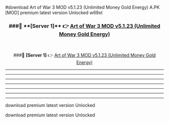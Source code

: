 #download Art of War 3 MOD v5.1.23 (Unlimited Money Gold Energy)  A.PK [MOD] premium latest version Unlocked w69xt 



<div align="center">
<h3>###🔹 **[Server 1]** 👉 <a href="https://download1apk.web.app/">Art of War 3 MOD v5.1.23 (Unlimited Money Gold Energy) </a></h3><br>


###🔹 **[Server 1]** 👉 <a href="https://download1apk.web.app/">Art of War 3 MOD v5.1.23 (Unlimited Money Gold Energy) </a></h3>
</div>



----------------------------------------------------------

----------------------------------------------------------

----------------------------------------------------------

----------------------------------------------------------

----------------------------------------------------------

----------------------------------------------------------

----------------------------------------------------------

download premium latest version Unlocked

download premium latest version Unlocked
